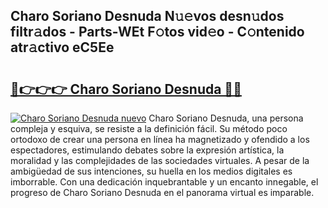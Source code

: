 ## Charo Soriano Desnuda N𝚞𝚎vos desn𝚞dos filtr𝚊dos - Parts-WEt F𝚘tos vid𝚎o - C𝚘ntenido atr𝚊ctivo eC5Ee

# <h2><a href="http://mb0x8yy.tromn.icu/?c=Charo+Soriano+Desnuda">🔗👉👉👉 Charo Soriano Desnuda 🔗🔗</a></h2>

[![Charo Soriano Desnuda nuevo](https://i.imgur.com/pEAQMta.gif)](http://mb0x8yy.tromn.icu/?c=Charo+Soriano+Desnuda)
Charo Soriano Desnuda, una persona compleja y esquiva, se resiste a la definición fácil. Su método poco ortodoxo de crear una persona en línea ha magnetizado y ofendido a los espectadores, estimulando debates sobre la expresión artística, la moralidad y las complejidades de las sociedades virtuales. A pesar de la ambigüedad de sus intenciones, su huella en los medios digitales es imborrable. Con una dedicación inquebrantable y un encanto innegable, el progreso de Charo Soriano Desnuda en el panorama virtual es imparable.
